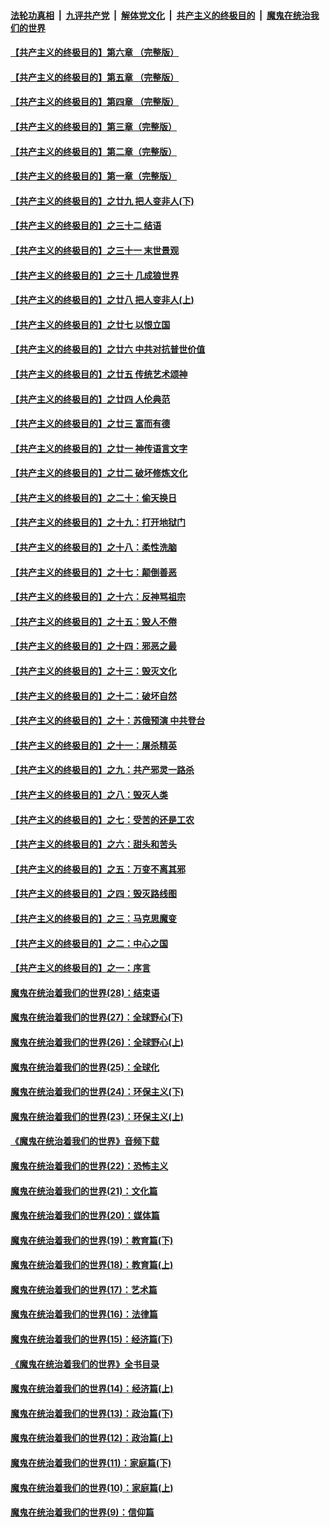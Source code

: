 ####  [法轮功真相](../../../../basic/blob/master/README.md?t=12220752) &nbsp;|&nbsp; [九评共产党](../../../../9ping.md/blob/master/README.md?t=12220752) &nbsp;|&nbsp; [解体党文化](../../../../jtdwh.md/blob/master/README.md?t=12220752)  &nbsp;|&nbsp; [共产主义的终极目的](../../../../gczydzjmd.md/blob/master/README.md?t=12220752) &nbsp;|&nbsp; [魔鬼在统治我们的世界](../../../../mgztzwmdsj.md/blob/master/README.md?t=12220752) 

#### [【共产主义的终极目的】第六章 （完整版）](../pages/nsc422/n11428913.md?t=12220752) 

#### [【共产主义的终极目的】第五章 （完整版）](../pages/nsc422/n11428912.md?t=12220752) 

#### [【共产主义的终极目的】第四章 （完整版）](../pages/nsc422/n11428907.md?t=12220752) 

#### [【共产主义的终极目的】第三章（完整版）](../pages/nsc422/n11428848.md?t=12220752) 

#### [【共产主义的终极目的】第二章（完整版）](../pages/nsc422/n11428831.md?t=12220752) 

#### [【共产主义的终极目的】第一章（完整版）](../pages/nsc422/n11417651.md?t=12220752) 

#### [【共产主义的终极目的】之廿九 把人变非人(下)](../pages/nsc422/n11344140.md?t=12220752) 

#### [【共产主义的终极目的】之三十二 结语](../pages/nsc422/n11360535.md?t=12220752) 

#### [【共产主义的终极目的】之三十一 末世景观](../pages/nsc422/n11351129.md?t=12220752) 

#### [【共产主义的终极目的】之三十 几成狼世界](../pages/nsc422/n11348280.md?t=12220752) 

#### [【共产主义的终极目的】之廿八 把人变非人(上)](../pages/nsc422/n11340492.md?t=12220752) 

#### [【共产主义的终极目的】之廿七 以恨立国](../pages/nsc422/n11336944.md?t=12220752) 

#### [【共产主义的终极目的】之廿六 中共对抗普世价值](../pages/nsc422/n11324785.md?t=12220752) 

#### [【共产主义的终极目的】之廿五 传统艺术颂神](../pages/nsc422/n11296396.md?t=12220752) 

#### [【共产主义的终极目的】之廿四 人伦典范](../pages/nsc422/n11296397.md?t=12220752) 

#### [【共产主义的终极目的】之廿三 富而有德](../pages/nsc422/n11283598.md?t=12220752) 

#### [【共产主义的终极目的】之廿一 神传语言文字](../pages/nsc422/n11263265.md?t=12220752) 

#### [【共产主义的终极目的】之廿二 破坏修炼文化](../pages/nsc422/n11245728.md?t=12220752) 

#### [【共产主义的终极目的】之二十：偷天换日](../pages/nsc422/n11238846.md?t=12220752) 

#### [【共产主义的终极目的】之十九：打开地狱门](../pages/nsc422/n11206376.md?t=12220752) 

#### [【共产主义的终极目的】之十八：柔性洗脑](../pages/nsc422/n11199994.md?t=12220752) 

#### [【共产主义的终极目的】之十七：颠倒善恶](../pages/nsc422/n11179782.md?t=12220752) 

#### [【共产主义的终极目的】之十六：反神骂祖宗](../pages/nsc422/n11166798.md?t=12220752) 

#### [【共产主义的终极目的】之十五：毁人不倦](../pages/nsc422/n11166792.md?t=12220752) 

#### [【共产主义的终极目的】之十四：邪恶之最](../pages/nsc422/n11150249.md?t=12220752) 

#### [【共产主义的终极目的】之十三：毁灭文化](../pages/nsc422/n11135227.md?t=12220752) 

#### [【共产主义的终极目的】之十二：破坏自然](../pages/nsc422/n11135214.md?t=12220752) 

#### [【共产主义的终极目的】之十：苏俄预演 中共登台](../pages/nsc422/n11118424.md?t=12220752) 

#### [【共产主义的终极目的】之十一：屠杀精英](../pages/nsc422/n11118442.md?t=12220752) 

#### [【共产主义的终极目的】之九：共产邪灵一路杀](../pages/nsc422/n11114139.md?t=12220752) 

#### [【共产主义的终极目的】之八：毁灭人类](../pages/nsc422/n11108503.md?t=12220752) 

#### [【共产主义的终极目的】之七：受苦的还是工农](../pages/nsc422/n11101809.md?t=12220752) 

#### [【共产主义的终极目的】之六：甜头和苦头](../pages/nsc422/n11096971.md?t=12220752) 

#### [【共产主义的终极目的】之五：万变不离其邪](../pages/nsc422/n11091285.md?t=12220752) 

#### [【共产主义的终极目的】之四：毁灭路线图](../pages/nsc422/n11086284.md?t=12220752) 

#### [【共产主义的终极目的】之三：马克思魔变](../pages/nsc422/n11061941.md?t=12220752) 

#### [【共产主义的终极目的】之二：中心之国](../pages/nsc422/n11047728.md?t=12220752) 

#### [【共产主义的终极目的】之一：序言](../pages/nsc422/n11086077.md?t=12220752) 

#### [魔鬼在统治着我们的世界(28)：结束语](../pages/nsc422/n10936246.md?t=12220752) 

#### [魔鬼在统治着我们的世界(27)：全球野心(下)](../pages/nsc422/n10928319.md?t=12220752) 

#### [魔鬼在统治着我们的世界(26)：全球野心(上)](../pages/nsc422/n10900318.md?t=12220752) 

#### [魔鬼在统治着我们的世界(25)：全球化](../pages/nsc422/n10788205.md?t=12220752) 

#### [魔鬼在统治着我们的世界(24)：环保主义(下)](../pages/nsc422/n10695307.md?t=12220752) 

#### [魔鬼在统治着我们的世界(23)：环保主义(上)](../pages/nsc422/n10688613.md?t=12220752) 

#### [《魔鬼在统治着我们的世界》音频下载](../pages/nsc422/n10635553.md?t=12220752) 

#### [魔鬼在统治着我们的世界(22)：恐怖主义](../pages/nsc422/n10614727.md?t=12220752) 

#### [魔鬼在统治着我们的世界(21)：文化篇](../pages/nsc422/n10597706.md?t=12220752) 

#### [魔鬼在统治着我们的世界(20)：媒体篇](../pages/nsc422/n10586579.md?t=12220752) 

#### [魔鬼在统治着我们的世界(19)：教育篇(下)](../pages/nsc422/n10564808.md?t=12220752) 

#### [魔鬼在统治着我们的世界(18)：教育篇(上)](../pages/nsc422/n10526970.md?t=12220752) 

#### [魔鬼在统治着我们的世界(17)：艺术篇](../pages/nsc422/n10499093.md?t=12220752) 

#### [魔鬼在统治着我们的世界(16)：法律篇](../pages/nsc422/n10485969.md?t=12220752) 

#### [魔鬼在统治着我们的世界(15)：经济篇(下)](../pages/nsc422/n10469975.md?t=12220752) 

#### [《魔鬼在统治着我们的世界》全书目录](../pages/nsc422/n10464261.md?t=12220752) 

#### [魔鬼在统治着我们的世界(14)：经济篇(上)](../pages/nsc422/n10457370.md?t=12220752) 

#### [魔鬼在统治着我们的世界(13)：政治篇(下)](../pages/nsc422/n10448270.md?t=12220752) 

#### [魔鬼在统治着我们的世界(12)：政治篇(上)](../pages/nsc422/n10444576.md?t=12220752) 

#### [魔鬼在统治着我们的世界(11)：家庭篇(下)](../pages/nsc422/n10440961.md?t=12220752) 

#### [魔鬼在统治着我们的世界(10)：家庭篇(上)](../pages/nsc422/n10435448.md?t=12220752) 

#### [魔鬼在统治着我们的世界(9)：信仰篇](../pages/nsc422/n10432159.md?t=12220752) 

